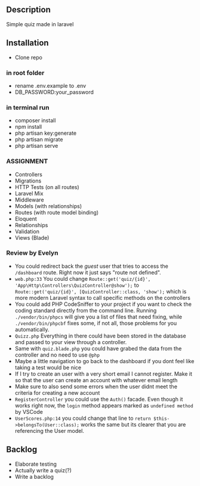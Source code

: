 ## Description

Simple quiz made in laravel

## Installation

- Clone repo

### in root folder
- rename .env.example to .env 
- DB_PASSWORD:your_password


### in terminal run
- composer install
- npm install
- php artisan key:generate
- php artisan migrate
- php artisan serve

### ASSIGNMENT

-   Controllers
-   Migrations
-   HTTP Tests (on all routes)
-   Laravel Mix
-   Middleware
-   Models (with relationships)
-   Routes (with route model binding)
-   Eloquent
-   Relationships
-   Validation
-   Views (Blade)

### Review by Evelyn
- You could redirect back the _guest_ user that tries to access the `/dashboard` route. Right now it just says "route not defined".
- `web.php:33` You could change `Route::get('quiz/{id}', 'App\Http\Controllers\QuizController@show');` to `Route::get('quiz/{id}', [QuizController::class, 'show');` which is more modern Laravel syntax to call specific methods on the controllers
- You could add PHP CodeSniffer to your project if you want to check the coding standard directly from the command line. Running `./vendor/bin/phpcs` will give you a list of files that need fixing, while `./vendor/bin/phpcbf` fixes some, if not all, those problems for you automatically.
- `Quizz.php` Everything in there could have been stored in the database and passed to your view through a controller.
- Same with `quiz.blade.php` you could have grabed the data from the controller and no need to use `@php`
- Maybe a little navigation to go back to the dashboard if you dont feel like taking a test would be nice
- If I try to create an user with a very short email I cannot register. Make it so that the user can create an account with whatever email length
- Make sure to also send some errors when the user didnt meet the criteria for creating a new account
- `RegisterController` you could use the `Auth()` facade. Even though it works right now, the `login` method appears marked as `undefined method` by VSCode
- `UserScores.php:14` you could change that line to `return $this->belongsTo(User::class);` works the same but its clearer that you are referencing the User model.

## Backlog

- Elaborate testing
- Actually write a quiz(?)
- Write a backlog


